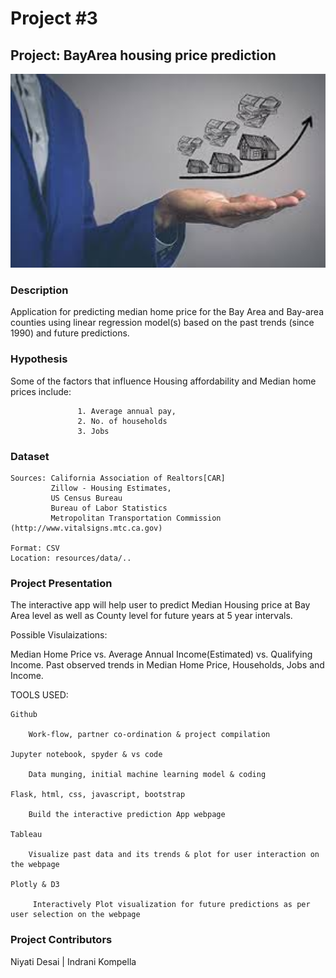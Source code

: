 # Project #3

## Project: BayArea housing price prediction

<img alt="Landing page large screen" src="images/titleimage.jpeg" width=600>


### Description
Application for predicting median home price for the Bay Area and Bay-area counties using linear regression model(s) based on the past trends (since 1990) and future predictions.

### Hypothesis
Some of the factors that influence Housing affordability and Median home prices include: 

                   1. Average annual pay, 
                   2. No. of households 
                   3. Jobs



### Dataset
    Sources: California Association of Realtors[CAR]      
             Zillow - Housing Estimates,
             US Census Bureau
             Bureau of Labor Statistics
             Metropolitan Transportation Commission (http://www.vitalsigns.mtc.ca.gov)
    
    Format: CSV
    Location: resources/data/..

### Project Presentation
The interactive app will help user to predict Median Housing price at Bay Area level as well as County level for future years
at 5 year intervals.

Possible Visulaizations:

Median Home Price vs. Average Annual Income(Estimated) vs. Qualifying Income.
Past observed trends in Median Home Price, Households, Jobs and Income.

TOOLS USED:

    Github 

        Work-flow, partner co-ordination & project compilation

    Jupyter notebook, spyder & vs code

        Data munging, initial machine learning model & coding

    Flask, html, css, javascript, bootstrap

        Build the interactive prediction App webpage

    Tableau

        Visualize past data and its trends & plot for user interaction on the webpage

    Plotly & D3

         Interactively Plot visualization for future predictions as per user selection on the webpage


### Project Contributors

 Niyati Desai  |  Indrani Kompella 
